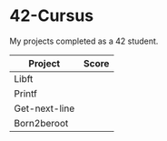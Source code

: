 # 42-Cursus
My projects completed as a 42 student.

Project|Score
-|-
Libft|
Printf|
Get-next-line|
Born2beroot|
